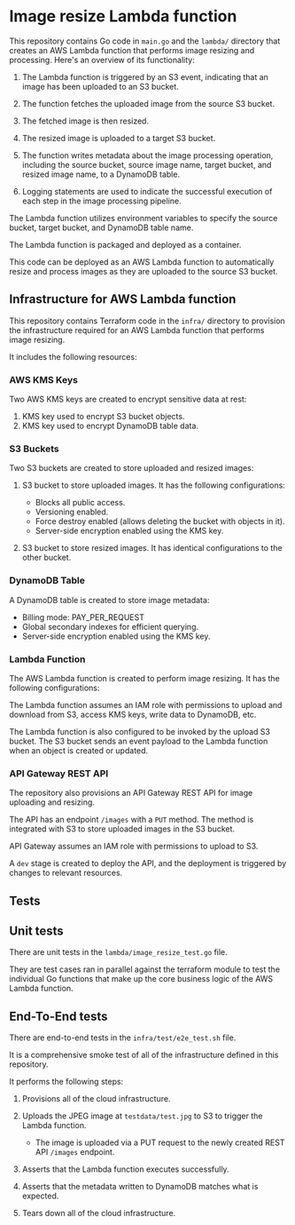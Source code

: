 # Image resize Lambda function

This repository contains Go code in `main.go` and the `lambda/` directory that creates an AWS Lambda function that performs image resizing and processing. Here's an overview of its functionality:

1. The Lambda function is triggered by an S3 event, indicating that an image has been uploaded to an S3 bucket.

2. The function fetches the uploaded image from the source S3 bucket.

3. The fetched image is then resized.

4. The resized image is uploaded to a target S3 bucket.

5. The function writes metadata about the image processing operation, including the source bucket, source image name, target bucket, and resized image name, to a DynamoDB table.

6. Logging statements are used to indicate the successful execution of each step in the image processing pipeline.

The Lambda function utilizes environment variables to specify the source bucket, target bucket, and DynamoDB table name.

The Lambda function is packaged and deployed as a container.

This code can be deployed as an AWS Lambda function to automatically resize and process images as they are uploaded to the source S3 bucket.

## Infrastructure for AWS Lambda function

This repository contains Terraform code in the `infra/` directory to provision the infrastructure required for an AWS Lambda function that performs image resizing.

It includes the following resources:

### AWS KMS Keys

Two AWS KMS keys are created to encrypt sensitive data at rest:

1. KMS key used to encrypt S3 bucket objects.
2. KMS key used to encrypt DynamoDB table data.

### S3 Buckets

Two S3 buckets are created to store uploaded and resized images:

1. S3 bucket to store uploaded images. It has the following configurations:
   - Blocks all public access.
   - Versioning enabled.
   - Force destroy enabled (allows deleting the bucket with objects in it).
   - Server-side encryption enabled using the KMS key.

2. S3 bucket to store resized images. It has identical configurations to the other bucket.

### DynamoDB Table

A DynamoDB table is created to store image metadata:

- Billing mode: PAY_PER_REQUEST
- Global secondary indexes for efficient querying.
- Server-side encryption enabled using the KMS key.

### Lambda Function

The AWS Lambda function is created to perform image resizing. It has the following configurations:

The Lambda function assumes an IAM role with permissions to upload and download from S3, access KMS keys, write data to DynamoDB, etc.

The Lambda function is also configured to be invoked by the upload S3 bucket. The S3 bucket sends an event payload to the Lambda function when an object is created or updated.

### API Gateway REST API

The repository also provisions an API Gateway REST API for image uploading and resizing.

The API has an endpoint `/images` with a `PUT` method. The method is integrated with S3 to store uploaded images in the S3 bucket.

API Gateway assumes an IAM role with permissions to upload to S3.

A `dev` stage is created to deploy the API, and the deployment is triggered by changes to relevant resources.

## Tests

## Unit tests

There are unit tests in the `lambda/image_resize_test.go` file.

They are test cases ran in parallel against the terraform module to test the individual Go functions that make up the core business logic of the AWS Lambda function.

## End-To-End tests

There are end-to-end tests in the `infra/test/e2e_test.sh` file.

It is a comprehensive smoke test of all of the infrastructure defined in this repository.

It performs the following steps:

1. Provisions all of the cloud infrastructure.

2. Uploads the JPEG image at `testdata/test.jpg` to S3 to trigger the Lambda function.

   - The image is uploaded via a PUT request to the newly created REST API `/images` endpoint.

3. Asserts that the Lambda function executes successfully.

4. Asserts that the metadata written to DynamoDB matches what is expected.

5. Tears down all of the cloud infrastructure.
